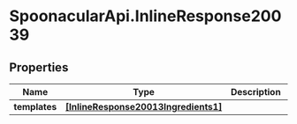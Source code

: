 # SpoonacularApi.InlineResponse20039

## Properties

Name | Type | Description | Notes
------------ | ------------- | ------------- | -------------
**templates** | [**[InlineResponse20013Ingredients1]**](InlineResponse20013Ingredients1.md) |  | 


